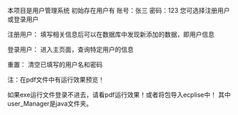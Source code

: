 本项目是用户管理系统
初始存在用户有 
账号：张三 
密码：123
您可选择注册用户或登录用户

注册用户：
填写相关信息后可以在数据库中发现新添加的数据，即用户信息

登录用户：
进入主页面，查询特定用户的信息

重置：
清空已填写的用户名和密码

注：在pdf文件中有运行效果预览！

如果exe运行文件登录不进去，请看pdf运行效果！或者将包导入ecplise中！
其中user_Manager是java文件夹。
